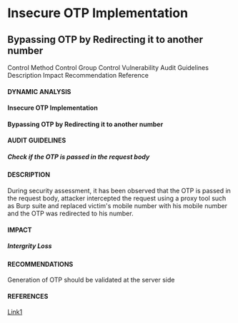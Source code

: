 # Insecure OTP Implementation
## Bypassing OTP by Redirecting it to another number

Control Method
Control Group
Control
Vulnerability
Audit Guidelines
Description
Impact
Recommendation
Reference

#### DYNAMIC ANALYSIS
#### Insecure OTP Implementation
#### Bypassing OTP by Redirecting it to another number
#### AUDIT GUIDELINES
##### Check if the OTP is passed in the request body
#### DESCRIPTION
During security assessment, it has been observed that the OTP is passed in the request body, attacker intercepted the request using a proxy tool such as Burp suite and replaced victim's mobile number with his mobile number and the OTP was redirected to his number. 
#### IMPACT
##### Intergrity Loss
#### RECOMMENDATIONS
Generation of OTP should be validated at the server side
#### REFERENCES 
[Link1](https://cheatsheetseries.owasp.org/cheatsheets/Transaction_Authorization_Cheat_Sheet.html)
